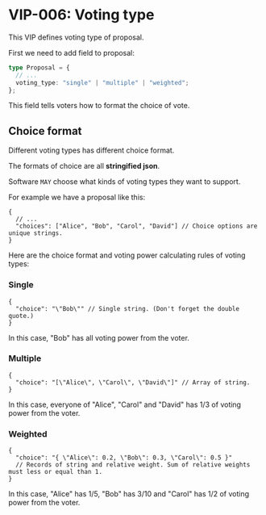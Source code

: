 # VIP-006: Voting type

This VIP defines voting type of proposal.

First we need to add field to proposal:

```ts
type Proposal = {
  // ...
  voting_type: "single" | "multiple" | "weighted";
};
```

This field tells voters how to format the choice of vote.

## Choice format

Different voting types has different choice format.

The formats of choice are all **stringified json**.

Software `MAY` choose what kinds of voting types they want to support.

For example we have a proposal like this:

```jsonc
{
  // ...
  "choices": ["Alice", "Bob", "Carol", "David"] // Choice options are unique strings.
}
```

Here are the choice format and voting power calculating rules of voting types:

### Single

```jsonc
{
  "choice": "\"Bob\"" // Single string. (Don't forget the double quote.)
}
```

In this case, "Bob" has all voting power from the voter.

### Multiple

```jsonc
{
  "choice": "[\"Alice\", \"Carol\", \"David\"]" // Array of string.
}
```

In this case, everyone of "Alice", "Carol" and "David" has 1/3 of voting power from the voter.

### Weighted

```jsonc
{
  "choice": "{ \"Alice\": 0.2, \"Bob\": 0.3, \"Carol\": 0.5 }"
  // Records of string and relative weight. Sum of relative weights must less or equal than 1.
}
```

In this case, "Alice" has 1/5, "Bob" has 3/10 and "Carol" has 1/2 of voting power from the voter.
